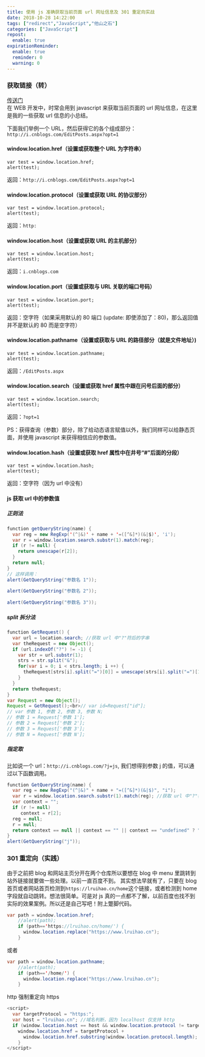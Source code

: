 ```yaml
---
title: 使用 js 准确获取当前页面 url 网址信息及 301 重定向实战
date: 2018-10-28 14:22:00
tags: ["redirect","JavaScript","他山之石"]
categories: ["JavaScript"]
repost:
  enable: true
expirationReminder:
  enable: true
  reminder: 0
  warning: 0
---
```


### 获取链接（转）

[传送门](https://www.cnblogs.com/zhabayi/p/6419938.html)  
在 WEB 开发中，时常会用到 javascript 来获取当前页面的 url 网址信息，在这里是我的一些获取 url 信息的小总结。

下面我们举例一个 URL，然后获得它的各个组成部分：`http://i.cnblogs.com/EditPosts.aspx?opt=1`

#### window.location.href（设置或获取整个 URL 为字符串）
```
var test = window.location.href;
alert(test);
```
返回：`http://i.cnblogs.com/EditPosts.aspx?opt=1`

#### window.location.protocol（设置或获取 URL 的协议部分）
```
var test = window.location.protocol;
alert(test);
```
返回：`http:`

#### window.location.host（设置或获取 URL 的主机部分）
```
var test = window.location.host;
alert(test);
```
返回：`i.cnblogs.com`

#### window.location.port（设置或获取与 URL 关联的端口号码）
```
var test = window.location.port;
alert(test);
```
返回：空字符（如果采用默认的 80 端口 (update: 即使添加了：80)，那么返回值并不是默认的 80 而是空字符）

#### window.location.pathname（设置或获取与 URL 的路径部分（就是文件地址）)
```
var test = window.location.pathname;
alert(test);
```
返回：`/EditPosts.aspx`

#### window.location.search（设置或获取 href 属性中跟在问号后面的部分）
```
var test = window.location.search;
alert(test);
```
返回：`?opt=1`

PS：获得查询（参数）部分，除了给动态语言赋值以外，我们同样可以给静态页面，并使用 javascript 来获得相信应的参数值。

#### window.location.hash（设置或获取 href 属性中在井号“#”后面的分段）
```
var test = window.location.hash;
alert(test);
```
返回：空字符（因为 url 中没有）

#### js 获取 url 中的参数值

##### 正则法
```java
function getQueryString(name) {
  var reg = new RegExp('(^|&)' + name + '=([^&]*)(&|$)', 'i');
  var r = window.location.search.substr(1).match(reg);
  if (r != null) {
    return unescape(r[2]);
  }
  return null;
}
// 这样调用：
alert(GetQueryString("参数名 1"));
  
alert(GetQueryString("参数名 2"));
  
alert(GetQueryString("参数名 3"));
```

##### split 拆分法
```java
function GetRequest() {
  var url = location.search; //获取 url 中"?"符后的字串
  var theRequest = new Object();
  if (url.indexOf("?") != -1) {
    var str = url.substr(1);
    strs = str.split("&");
    for(var i = 0; i < strs.length; i ++) {
      theRequest[strs[i].split("=")[0]] = unescape(strs[i].split("=")[1]);
    }
  }
  return theRequest;
}
var Request = new Object();
Request = GetRequest();<br>// var id=Request["id"]; 
// var 参数 1, 参数 2, 参数 3, 参数 N;
// 参数 1 = Request['参数 1'];
// 参数 2 = Request['参数 2'];
// 参数 3 = Request['参数 3'];
// 参数 N = Request['参数 N'];
```

##### 指定取
比如说一个 url：`http://i.cnblogs.com/?j=js`, 我们想得到参数 j 的值，可以通过以下函数调用。

```java
function GetQueryString(name) { 
  var reg = new RegExp("(^|&)" + name + "=([^&]*)(&|$)", "i"); 
  var r = window.location.search.substr(1).match(reg); //获取 url 中"?"符后的字符串并正则匹配
  var context = ""; 
  if (r != null) 
     context = r[2]; 
  reg = null; 
  r = null; 
  return context == null || context == "" || context == "undefined" ? "" : context; 
}
alert(GetQueryString("j"));
```

### 301 重定向（实践）
由于之前把 blog 和网站主页分开在两个仓库所以要想在 blog 中 menu 里跳转到站外链接就要做一些处理。以前一直百度不到。
其实想法早就有了，只要在 blog 首页或者网站首页检测到`https://lruihao.cn/home`这个链接，或者检测到 home 字段就自动跳转。想法很简单。可是对 js 真的一点都不了解，以前百度也找不到实际的效果案例。所以还是自己写吧！附上蹩脚代码。

```java
var path = window.location.href;
    //alert(path);
    if (path=='https://lruihao.cn/home/') {
      window.location.replace("https://www.lruihao.cn");
    }
```
或者
```java
var path = window.location.pathname;
    //alert(path);
    if (path=='/home/') {
      window.location.replace("https://www.lruihao.cn");
    }
```

http 强制重定向 https

```java
<script>
  var targetProtocol = "https:";
  var host = "lruihao.cn"; //域名判断，因为 localhost 仅支持 http
  if (window.location.host == host && window.location.protocol != targetProtocol){
    window.location.href = targetProtocol +
      window.location.href.substring(window.location.protocol.length);
    }
</script>
```